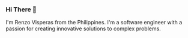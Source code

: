 ### Hi There 👋


I'm Renzo Visperas from the Philippines. I'm a software engineer with a passion for creating innovative solutions to complex problems.
